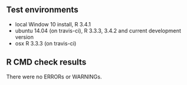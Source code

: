 ## Test environments
* local Window 10 install, R 3.4.1
* ubuntu 14.04 (on travis-ci), R 3.3.3, 3.4.2 and current development version
* osx R 3.3.3 (on travis-ci)

## R CMD check results
There were no ERRORs or WARNINGs. 



